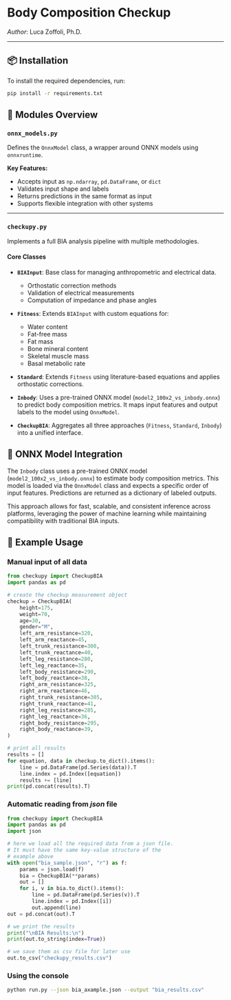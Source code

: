 # Body Composition Checkup


*Author*: Luca Zoffoli, Ph.D.

---

## 📦 Installation

To install the required dependencies, run:

```bash
pip install -r requirements.txt
```

## 🧠 Modules Overview

### `onnx_models.py`

Defines the `OnnxModel` class, a wrapper around ONNX models using `onnxruntime`.

**Key Features:**
- Accepts input as `np.ndarray`, `pd.DataFrame`, or `dict`
- Validates input shape and labels
- Returns predictions in the same format as input
- Supports flexible integration with other systems

---

### `checkupy.py`

Implements a full BIA analysis pipeline with multiple methodologies.

#### Core Classes

- **`BIAInput`**: Base class for managing anthropometric and electrical data.
  - Orthostatic correction methods
  - Validation of electrical measurements
  - Computation of impedance and phase angles

- **`Fitness`**: Extends `BIAInput` with custom equations for:
  - Water content
  - Fat-free mass
  - Fat mass
  - Bone mineral content
  - Skeletal muscle mass
  - Basal metabolic rate

- **`Standard`**: Extends `Fitness` using literature-based equations and applies orthostatic corrections.

- **`Inbody`**: Uses a pre-trained ONNX model (`model2_100x2_vs_inbody.onnx`) to predict body composition metrics. It maps input features and output labels to the model using `OnnxModel`.

- **`CheckupBIA`**: Aggregates all three approaches (`Fitness`, `Standard`, `Inbody`) into a unified interface.

## 🧬 ONNX Model Integration

The `Inbody` class uses a pre-trained ONNX model (`model2_100x2_vs_inbody.onnx`) to estimate body composition metrics. This model is loaded via the `OnnxModel` class and expects a specific order of input features. Predictions are returned as a dictionary of labeled outputs.

This approach allows for fast, scalable, and consistent inference across platforms, leveraging the power of machine learning while maintaining compatibility with traditional BIA inputs.


## 🚀 Example Usage

### Manual input of all data

```python
from checkupy import CheckupBIA
import pandas as pd

# create the checkup measurement object
checkup = CheckupBIA(
    height=175,
    weight=70,
    age=30,
    gender="M",
    left_arm_resistance=320,
    left_arm_reactance=45,
    left_trunk_resistance=300,
    left_trunk_reactance=40,
    left_leg_resistance=280,
    left_leg_reactance=35,
    left_body_resistance=290,
    left_body_reactance=38,
    right_arm_resistance=325,
    right_arm_reactance=46,
    right_trunk_resistance=305,
    right_trunk_reactance=41,
    right_leg_resistance=285,
    right_leg_reactance=36,
    right_body_resistance=295,
    right_body_reactance=39,
)

# print all results
results = []
for equation, data in checkup.to_dict().items():
    line = pd.DataFrame(pd.Series(data)).T
    line.index = pd.Index([equation])
    results += [line]
print(pd.concat(results).T)
```

### Automatic reading from *json* file

```python
from checkupy import CheckupBIA
import pandas as pd
import json

# here we load all the required data from a json file.
# It must have the same key-value structure of the
# example above
with open("bia_sample.json", "r") as f:
    params = json.load(f)
    bia = CheckupBIA(**params)
    out = []
    for i, v in bia.to_dict().items():
        line = pd.DataFrame(pd.Series(v)).T
        line.index = pd.Index([i])
        out.append(line)
out = pd.concat(out).T

# we print the results
print("\nBIA Results:\n")
print(out.to_string(index=True))

# we save them as csv file for later use
out.to_csv("checkupy_results.csv")
```

### Using the console


```bash
python run.py --json bia_axample.json --output "bia_results.csv"
```
